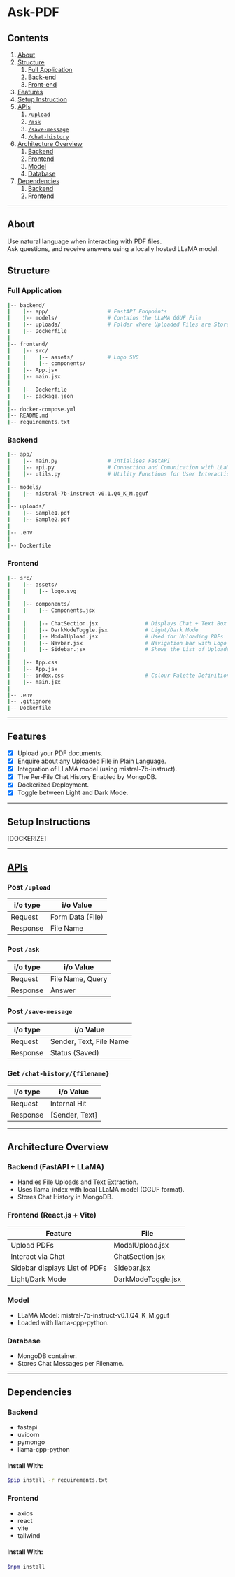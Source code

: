 # Ask-PDF

## Contents
1. [About](#about)
2. [Structure](#structure)
    1. [Full Application](#full-application)
    2. [Back-end](#backend)
    3. [Front-end](#frontend)
3. [Features](#features)
4. [Setup Instruction](#setup-instructions)
5. [APIs](#apis)
    1. [`/upload`](#post-upload)
    2. [`/ask`](#post-ask)
    3. [`/save-message`](#post-save-message)
    4. [`/chat-history`](#get-chat-historyfilename)
6. [Architecture Overview](#architecture-overview)
    1. [Backend](#backend-fastapi--llama)
    2. [Frontend](#frontend-reactjs--vite)
    3. [Model](#model)
    4. [Database](#database)
7. [Dependencies](#dependencies)
    1. [Backend](#backend-1)
    2. [Frontend](#frontend-1)

---

## About
Use natural language when interacting with PDF files.  
Ask questions, and receive answers using a locally hosted LLaMA model.

## Structure
### Full Application
```sh
|-- backend/
|    |-- app/                   # FastAPI Endpoints
|    |-- models/                # Contains the LLaMA GGUF File
|    |-- uploads/               # Folder where Uploaded Files are Stored
|    |-- Dockerfile
|
|-- frontend/
|    |-- src/
|    |    |-- assets/           # Logo SVG
|    |    |-- components/
|    |-- App.jsx
|    |-- main.jsx
|
|    |-- Dockerfile
|    |-- package.json
|
|-- docker-compose.yml
|-- README.md
|-- requirements.txt
```

### Backend
```sh
|-- app/
|    |-- main.py                # Intialises FastAPI
|    |-- api.py                 # Connection and Comunication with LLaMa and Database
|    |-- utils.py               # Utility Functions for User Interaction
|
|-- models/
|    |-- mistral-7b-instruct-v0.1.Q4_K_M.gguf
|
|-- uploads/
|    |-- Sample1.pdf
|    |-- Sample2.pdf
|
|-- .env
|
|-- Dockerfile
```

### Frontend
```sh
|-- src/
|    |-- assets/
|    |    |-- logo.svg
|
|    |-- components/
|    |    |-- Components.jsx
|
|    |    |-- ChatSection.jsx               # Displays Chat + Text Box
|    |    |-- DarkModeToggle.jsx            # Light/Dark Mode
|    |    |-- ModalUpload.jsx               # Used for Uploading PDFs
|    |    |-- Navbar.jsx                    # Navigation bar with Logo and Utility Buttons.
|    |    |-- Sidebar.jsx                   # Shows the List of Uploaded PDFs
|
|    |-- App.css
|    |-- App.jsx
|    |-- index.css                          # Colour Palette Definition for Light/Dark Mode
|    |-- main.jsx
|
|-- .env
|-- .gitignore
|-- Dockerfile
```

---

## Features
- [x] Upload your PDF documents.
- [x] Enquire about any Uploaded File in Plain Language.
- [x] Integration of LLaMA model (using mistral-7b-instruct).
- [x] The Per-File Chat History Enabled by MongoDB.
- [x] Dockerized Deployment.
- [x] Toggle between Light and Dark Mode.

---

## Setup Instructions
[DOCKERIZE]

---

## [APIs](./backend/app/api.py)

### Post `/upload`
| i/o type | i/o Value |
|---------|----------|
| Request | Form Data (File) |
| Response | File Name |

### Post `/ask`
| i/o type | i/o Value |
|---------|----------|
| Request | File Name, Query |
| Response | Answer |

### Post `/save-message`
| i/o type | i/o Value |
|---------|----------|
| Request | Sender, Text, File Name |
| Response | Status (Saved) |

### Get `/chat-history/{filename}`
| i/o type | i/o Value |
|---------|----------|
| Request | Internal Hit |
| Response | [Sender, Text] |

---

## Architecture Overview
### Backend (FastAPI + LLaMA)
- Handles File Uploads and Text Extraction.
- Uses llama_index with local LLaMA model (GGUF format).
- Stores Chat History in MongoDB.

### Frontend (React.js + Vite)
| Feature | File |
|---------|------|
| Upload PDFs | ModalUpload.jsx |
| Interact via Chat | ChatSection.jsx |
| Sidebar displays List of PDFs | Sidebar.jsx |
| Light/Dark Mode | DarkModeToggle.jsx |

### Model
- LLaMA Model: mistral-7b-instruct-v0.1.Q4_K_M.gguf
- Loaded with llama-cpp-python.

### Database
- MongoDB container.
- Stores Chat Messages per Filename.

---

## Dependencies
### Backend
- fastapi
- uvicorn
- pymongo
- llama-cpp-python

#### Install With:

```sh
$pip install -r requirements.txt
```

### Frontend
- axios
- react
- vite
- tailwind

#### Install With:
```sh
$npm install
```

